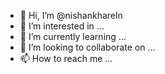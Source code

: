 - 👋 Hi, I’m @nishankhareln
- 👀 I’m interested in ...
- 🌱 I’m currently learning ...
- 💞️ I’m looking to collaborate on ...
- 📫 How to reach me ...

<!---
nishankhareln/nishankhareln is a ✨ special ✨ repository because its `README.md` (this file) appears on your GitHub profile.
You can click the Preview link to take a look at your changes.
--->
